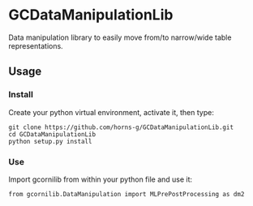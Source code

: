 # GCDataManipulationLib
Data manipulation library to easily move from/to narrow/wide table representations. 

## Usage

### Install

Create your python virtual environment, activate it, then type:

```
git clone https://github.com/horns-g/GCDataManipulationLib.git
cd GCDataManipulationLib
python setup.py install
```

### Use

Import gcornilib from within your python file and use it:

```
from gcornilib.DataManipulation import MLPrePostProcessing as dm2
```
